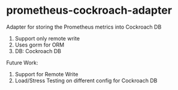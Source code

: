 # prometheus-cockroach-adapter
Adapter for storing the Prometheus metrics into Cockroach DB

1. Support only remote write
2. Uses gorm for ORM
3. DB: Cockroach DB

Future Work:

1. Support for Remote Write
2. Load/Stress Testing on different config for Cockroach DB